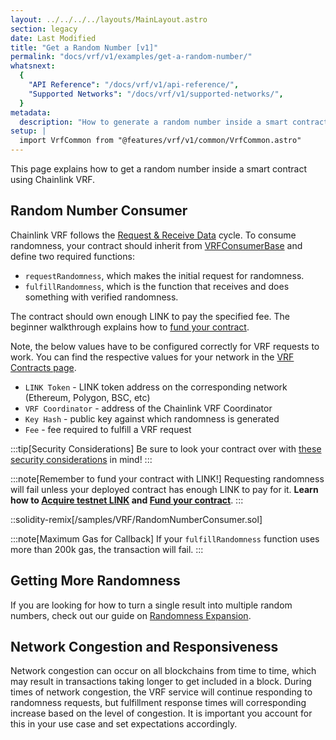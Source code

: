 ```yaml
---
layout: ../../../../layouts/MainLayout.astro
section: legacy
date: Last Modified
title: "Get a Random Number [v1]"
permalink: "docs/vrf/v1/examples/get-a-random-number/"
whatsnext:
  {
    "API Reference": "/docs/vrf/v1/api-reference/",
    "Supported Networks": "/docs/vrf/v1/supported-networks/",
  }
metadata:
  description: "How to generate a random number inside a smart contract using Chainlink VRF."
setup: |
  import VrfCommon from "@features/vrf/v1/common/VrfCommon.astro"
---
```


<VrfCommon />

This page explains how to get a random number inside a smart contract using Chainlink VRF.

## Random Number Consumer

Chainlink VRF follows the [Request & Receive Data](/any-api/introduction/) cycle. To consume randomness, your contract should inherit from [VRFConsumerBase](https://github.com/smartcontractkit/chainlink/blob/master/contracts/src/v0.8/VRFConsumerBase.sol) and define two required functions:

- `requestRandomness`, which makes the initial request for randomness.
- `fulfillRandomness`, which is the function that receives and does something with verified randomness.

The contract should own enough LINK to pay the specified fee. The beginner walkthrough explains how to [fund your contract](/resources/fund-your-contract/).

Note, the below values have to be configured correctly for VRF requests to work. You can find the respective values for your network in the [VRF Contracts page](/docs/vrf/v1/supported-networks).

- `LINK Token` - LINK token address on the corresponding network (Ethereum, Polygon, BSC, etc)
- `VRF Coordinator` - address of the Chainlink VRF Coordinator
- `Key Hash` - public key against which randomness is generated
- `Fee` - fee required to fulfill a VRF request

:::tip[Security Considerations]
Be sure to look your contract over with [these security considerations](/docs/vrf/v1/security) in mind!
:::

:::note[Remember to fund your contract with LINK!]
Requesting randomness will fail unless your deployed contract has enough LINK to pay for it. **Learn how to [Acquire testnet LINK](/resources/acquire-link/) and [Fund your contract](/resources/fund-your-contract/)**.
:::

::solidity-remix[/samples/VRF/RandomNumberConsumer.sol]

:::note[Maximum Gas for Callback]
If your `fulfillRandomness` function uses more than 200k gas, the transaction will fail.
:::

## Getting More Randomness

If you are looking for how to turn a single result into multiple random numbers, check out our guide on [Randomness Expansion](/docs/vrf/v1/best-practices/#getting-multiple-random-numbers).

## Network Congestion and Responsiveness

Network congestion can occur on all blockchains from time to time, which may result in transactions taking longer to get included in a block. During times of network congestion, the VRF service will continue responding to randomness requests, but fulfillment response times will corresponding increase based on the level of congestion. It is important you account for this in your use case and set expectations accordingly.
